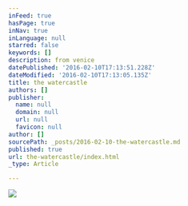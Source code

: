 ```yaml
---
inFeed: true
hasPage: true
inNav: true
inLanguage: null
starred: false
keywords: []
description: from venice
datePublished: '2016-02-10T17:13:51.228Z'
dateModified: '2016-02-10T17:13:05.135Z'
title: the watercastle
authors: []
publisher:
  name: null
  domain: null
  url: null
  favicon: null
author: []
sourcePath: _posts/2016-02-10-the-watercastle.md
published: true
url: the-watercastle/index.html
_type: Article

---
```

![](https://the-grid-user-content.s3-us-west-2.amazonaws.com/7ff87415-7364-4c14-8c21-ca732102e21c.png)